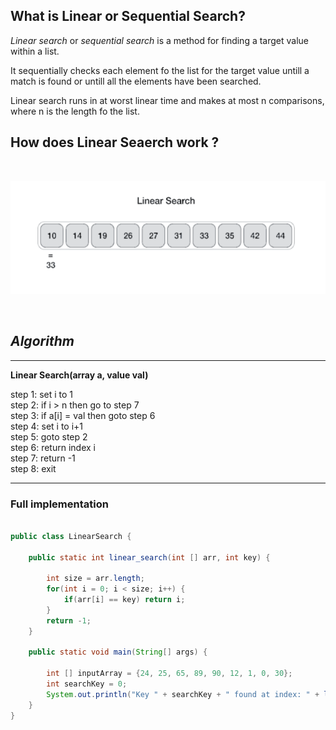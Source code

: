 ## What is Linear or Sequential Search? 

*Linear search* or *sequential search* is a method for finding a target value within a list. 

It sequentially checks each element fo the list for the target value untill a match is found or untill all the elements have been searched.

Linear search runs in at worst linear time and makes at most n comparisons, where n is the length fo the list.

## How does Linear Seaerch work ? 
<br>

![Linear](./linear_search.png)

<br>

## *Algorithm*
<hr>

<b> Linear Search(array a, value val) </b>

step 1: set i to 1 <br>
step 2: if i > n then go to step 7 <br>
step 3: if a[i] = val then goto step 6 <br>
step 4: set i to i+1 <br>
step 5: goto step 2 <br>
step 6: return index i <br>
step 7: return -1 <br>
step 8: exit <br>
<hr>

### Full implementation

```java

public class LinearSearch {
    
    public static int linear_search(int [] arr, int key) {

        int size = arr.length;
        for(int i = 0; i < size; i++) {
            if(arr[i] == key) return i;
        }
        return -1;
    }
    
    public static void main(String[] args) {
        
        int [] inputArray = {24, 25, 65, 89, 90, 12, 1, 0, 30};
        int searchKey = 0;
        System.out.println("Key " + searchKey + " found at index: " + linear_search(inputArray, searchKey));
    }
}


```

